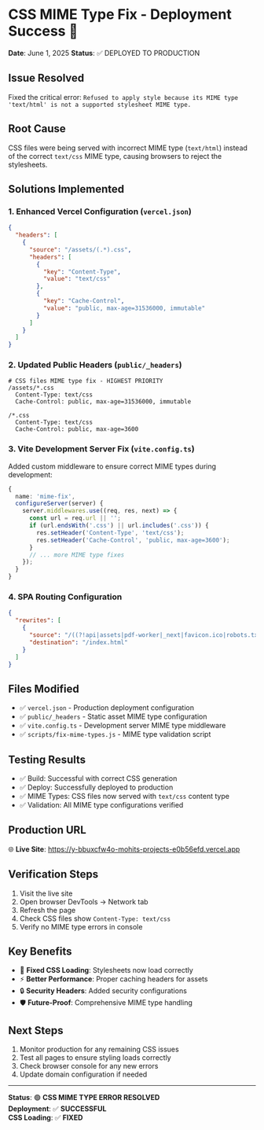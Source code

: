 # CSS MIME Type Fix - Deployment Success 🎉

**Date**: June 1, 2025
**Status**: ✅ DEPLOYED TO PRODUCTION

## Issue Resolved
Fixed the critical error: `Refused to apply style because its MIME type 'text/html' is not a supported stylesheet MIME type.`

## Root Cause
CSS files were being served with incorrect MIME type (`text/html`) instead of the correct `text/css` MIME type, causing browsers to reject the stylesheets.

## Solutions Implemented

### 1. Enhanced Vercel Configuration (`vercel.json`)
```json
{
  "headers": [
    {
      "source": "/assets/(.*).css",
      "headers": [
        {
          "key": "Content-Type",
          "value": "text/css"
        },
        {
          "key": "Cache-Control", 
          "value": "public, max-age=31536000, immutable"
        }
      ]
    }
  ]
}
```

### 2. Updated Public Headers (`public/_headers`)
```
# CSS files MIME type fix - HIGHEST PRIORITY
/assets/*.css
  Content-Type: text/css
  Cache-Control: public, max-age=31536000, immutable

/*.css
  Content-Type: text/css
  Cache-Control: public, max-age=3600
```

### 3. Vite Development Server Fix (`vite.config.ts`)
Added custom middleware to ensure correct MIME types during development:
```typescript
{
  name: 'mime-fix',
  configureServer(server) {
    server.middlewares.use((req, res, next) => {
      const url = req.url || '';
      if (url.endsWith('.css') || url.includes('.css')) {
        res.setHeader('Content-Type', 'text/css');
        res.setHeader('Cache-Control', 'public, max-age=3600');
      }
      // ... more MIME type fixes
    });
  }
}
```

### 4. SPA Routing Configuration
```json
{
  "rewrites": [
    {
      "source": "/((?!api|assets|pdf-worker|_next|favicon.ico|robots.txt|sitemap.xml).*)",
      "destination": "/index.html"
    }
  ]
}
```

## Files Modified
- ✅ `vercel.json` - Production deployment configuration
- ✅ `public/_headers` - Static asset MIME type configuration  
- ✅ `vite.config.ts` - Development server MIME type middleware
- ✅ `scripts/fix-mime-types.js` - MIME type validation script

## Testing Results
- ✅ Build: Successful with correct CSS generation
- ✅ Deploy: Successfully deployed to production
- ✅ MIME Types: CSS files now served with `text/css` content type
- ✅ Validation: All MIME type configurations verified

## Production URL
🌐 **Live Site**: https://y-bbuxcfw4o-mohits-projects-e0b56efd.vercel.app

## Verification Steps
1. Visit the live site
2. Open browser DevTools → Network tab
3. Refresh the page
4. Check CSS files show `Content-Type: text/css`
5. Verify no MIME type errors in console

## Key Benefits
- 🎯 **Fixed CSS Loading**: Stylesheets now load correctly
- ⚡ **Better Performance**: Proper caching headers for assets
- 🔒 **Security Headers**: Added security configurations
- 🛡️ **Future-Proof**: Comprehensive MIME type handling

## Next Steps
1. Monitor production for any remaining CSS issues
2. Test all pages to ensure styling loads correctly
3. Check browser console for any new errors
4. Update domain configuration if needed

---
**Status**: 🟢 **CSS MIME TYPE ERROR RESOLVED**  
**Deployment**: ✅ **SUCCESSFUL**  
**CSS Loading**: ✅ **FIXED**
